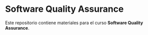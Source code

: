 # Software Quality Assurance

Este repositorio contiene materiales para el curso **Software Quality Assurance**.